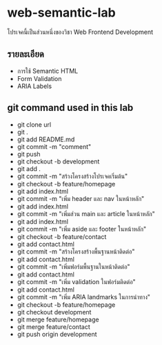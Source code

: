 # web-semantic-lab
โปรเจคนี้เป็นส่วนหนึ่งของวิชา Web Frontend Development
## รายละเอียด
- การใช้ Semantic HTML
- Form Validation
- ARIA Labels
## git command used in this lab
- git clone url
- git . 
- git add README.md
- git commit -m "comment"
- git push
- git checkout -b development
- git add .
- git commit -m "สร้างโครงสร้างโปรเจคเริ่มต้น"
- git checkout -b feature/homepage 
- git add index.html
- git commit -m "เพิ่ม  header และ nav ในหน้าหลัก"
- git add index.html
- git commit -m "เพิ่มส่วน main และ article ในหน้าหลัก"
- git add index.html
- git commit -m "เพิ่ม aside และ footer ในหน้าหลัก"
- git checkout -b feature/contact
- git add contact.html
- git commit -m "สร้างโครงสร้างพื้นฐานหน้าติดต่อ" 
- git add contact.html
- git commit -m "เพิ่มฟอร์มพื้นฐานในหน้าติดต่อ"
- git add contact.html
- git commit -m "เพิ่ม validation ในฟอร์มติดต่อ"
- git add contact.html
- git commit -m "เพิ่ม ARIA landmarks ในการนำทาง"
- git checkout -b feature/homepage 
- git checkout development
- git merge feature/homepage 
- git merge feature/contact
- git push origin development
